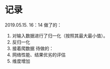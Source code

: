 # 记录

2019.05.15. 16：14
做了的：
1. 对输入数据进行了归一化（按照其最大最小值）。
2. 反归一化
3. 接着爬数据
待做的：
1. 网络性能、结果优劣的评估
2. 维度增加